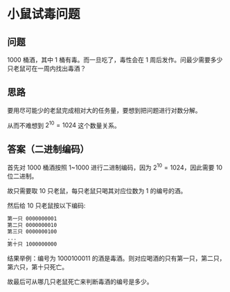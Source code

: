 # 小鼠试毒问题

## 问题

1000 桶酒，其中 1 桶有毒。而一旦吃了，毒性会在 1 周后发作。问最少需要多少只老鼠可在一周内找出毒酒？

## 思路

要用尽可能少的老鼠完成相对大的任务量，要想到把问题进行对数分解。

从而不难想到 $2^{10} = 1024$ 这个数量关系。

## 答案（二进制编码）

首先对 1000 桶酒按照 1~1000 进行二进制编码，因为 $2^{10} = 1024$，因此需要 10 位二进制。

故只需要取 10 只老鼠，每只老鼠只喝其对应位数为 1 的编号的酒。

然后给 10 只老鼠按以下编码:

```bash
第一只 0000000001
第二只 0000000010
第三只 0000000100
...
第十只 1000000000
```

结果举例：编号为 1000100011 的酒是毒酒。则对应喝酒的只有第一只，第二只，第六只，第十只死亡。

故最后可从哪几只老鼠死亡来判断毒酒的编号是多少。
